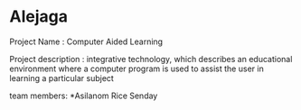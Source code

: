 # Alejaga

Project Name : Computer Aided Learning

Project description : integrative technology, which describes an educational environment where a computer program is used to assist the user in learning a particular subject


team members:
*Asilanom Rice Senday